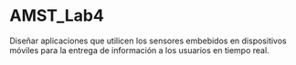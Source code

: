# AMST_Lab4
Diseñar aplicaciones que utilicen los sensores embebidos en dispositivos móviles para la entrega de información a los usuarios en tiempo real.

